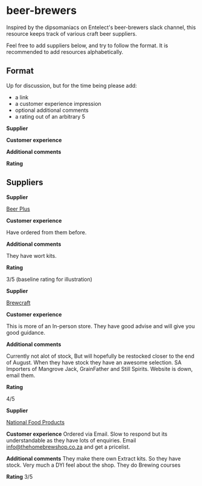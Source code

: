 # beer-brewers

Inspired by the dipsomaniacs on Entelect's beer-brewers slack channel, this resource keeps track of various craft beer suppliers.

Feel free to add suppliers below, and try to follow the format. It is recommended to add resources alphabetically.

## Format
Up for discussion, but for the time being please add:

 - a link
 - a customer experience impression
 - optional additional comments
 - a rating out of an arbitrary 5

**Supplier**

[]()

**Customer experience**

**Additional comments**

**Rating**


## Suppliers
**Supplier**

[Beer Plus](https://www.beerplus.co.za/)

**Customer experience**

Have ordered from them before.

**Additional comments**

They have wort kits.

**Rating**

3/5 (baseline rating for illustration)

**Supplier**

[Brewcraft](https://www.brewcraft.co.za/)

**Customer experience**

This is more of an In-person store. 
They have good advise and will give you good guidance.

**Additional comments**

Currently not alot of stock, But will hopefully be restocked closer to the end of August.
When they have stock they have an awesome selection.
SA Importers of Mangrove Jack, GrainFather and Still Spirits.
Website is down, email them.

**Rating**

4/5

**Supplier**

[National Food Products](http://thehomebrewshop.co.za/)

**Customer experience**
Ordered via Email. 
Slow to respond but its understandable as they have lots of enquiries.
Email info@thehomebrewshop.co.za and get a pricelist.

**Additional comments**
They make there own Extract kits. So they have stock.
Very much a DYI feel about the shop.
They do Brewing courses

**Rating**
3/5
